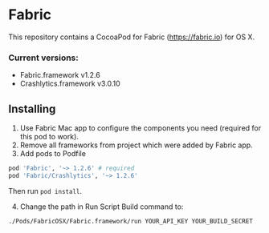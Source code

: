 Fabric
======
This repository contains a CocoaPod for Fabric (https://fabric.io) for OS X.

### Current versions:
* Fabric.framework v1.2.6
* Crashlytics.framework v3.0.10

## Installing
1. Use Fabric Mac app to configure the components you need (required for this pod to work).
2. Remove all frameworks from project which were added by Fabric app.
3. Add pods to Podfile

```ruby
pod 'Fabric', '~> 1.2.6' # required
pod 'Fabric/Crashlytics', '~> 1.2.6'
```

  Then run `pod install`.

4. Change the path in Run Script Build command to:

  `./Pods/FabricOSX/Fabric.framework/run YOUR_API_KEY YOUR_BUILD_SECRET`
